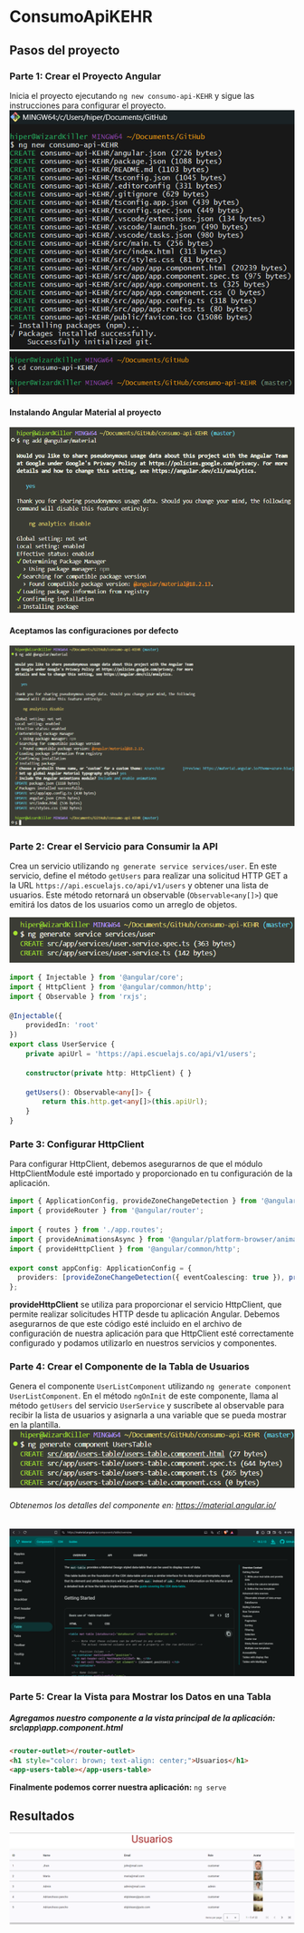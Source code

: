 # ConsumoApiKEHR
## Pasos del proyecto

### Parte 1: Crear el Proyecto Angular
Inicia el proyecto ejecutando `ng new consumo-api-KEHR` y sigue las instrucciones para configurar el proyecto.
![Creando proyecto Angular](/src/img/1.png)
![Creando proyecto Angular](/src/img/2.png)

#### Instalando Angular Material al proyecto
![Creando proyecto Angular](/src/img/3.png)

#### Aceptamos las configuraciones por defecto
![Creando proyecto Angular](/src/img/4.png)

### Parte 2: Crear el Servicio para Consumir la API
Crea un servicio utilizando `ng generate service services/user`. En este servicio, define el método `getUsers` para realizar una solicitud HTTP GET a la URL `https://api.escuelajs.co/api/v1/users` y obtener una lista de usuarios. Este método retornará un observable (`Observable<any[]>`) que emitirá los datos de los usuarios como un arreglo de objetos.

![Creando proyecto Angular](/src/img/5.png)
 

```typescript
import { Injectable } from '@angular/core';
import { HttpClient } from '@angular/common/http';
import { Observable } from 'rxjs';

@Injectable({
    providedIn: 'root'
})
export class UserService {
    private apiUrl = 'https://api.escuelajs.co/api/v1/users';

    constructor(private http: HttpClient) { }

    getUsers(): Observable<any[]> {
        return this.http.get<any[]>(this.apiUrl);
    }
}
```


### Parte 3: Configurar HttpClient
Para configurar HttpClient, debemos asegurarnos de que el módulo HttpClientModule esté importado y proporcionado en tu configuración de la aplicación.

```typescript
import { ApplicationConfig, provideZoneChangeDetection } from '@angular/core';
import { provideRouter } from '@angular/router';

import { routes } from './app.routes';
import { provideAnimationsAsync } from '@angular/platform-browser/animations/async';
import { provideHttpClient } from '@angular/common/http';

export const appConfig: ApplicationConfig = {
  providers: [provideZoneChangeDetection({ eventCoalescing: true }), provideRouter(routes), provideAnimationsAsync(), provideHttpClient()],
};

```

**provideHttpClient** se utiliza para proporcionar el servicio HttpClient, que permite realizar solicitudes HTTP desde tu aplicación Angular.
Debemos asegurarnos de que este código esté incluido en el archivo de configuración de nuestra aplicación para que HttpClient esté correctamente configurado y podamos utilizarlo en nuestros  servicios y componentes.

### Parte 4: Crear el Componente de la Tabla de Usuarios
Genera el componente `UserListComponent` utilizando `ng generate component UserListComponent`. En el método `ngOnInit` de este componente, llama al método `getUsers` del servicio `UserService` y suscríbete al observable para recibir la lista de usuarios y asignarla a una variable que se pueda mostrar en la plantilla.
![Creando proyecto Angular](/src/img/6.png)

###### Obtenemos los detalles del componente en: https://material.angular.io/

![Creando proyecto Angular](/src/img/7.png)

### Parte 5: Crear la Vista para Mostrar los Datos en una Tabla

##### Agregamos nuestro componente a la vista principal de la aplicación: src\app\app.component.html
```html
<router-outlet></router-outlet>
<h1 style="color: brown; text-align: center;">Usuarios</h1>
<app-users-table></app-users-table>
```

**Finalmente podemos correr nuestra aplicación:** `ng serve`

## Resultados 
![Creando proyecto Angular](/src/img/8.png)
